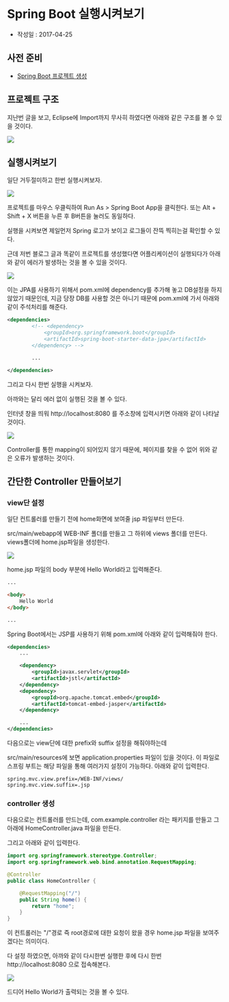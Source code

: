 # Spring Boot 실행시켜보기

- 작성일 : 2017-04-25

## 사전 준비

- [Spring Boot 프로젝트 생성](http://override1592.tistory.com/8)

## 프로젝트 구조

지난번 글을 보고, Eclipse에 Import까지 무사히 하였다면 아래와 같은 구조를 볼 수 있을 것이다.

![](./assets/2-springboot1.PNG)

## 실행시켜보기

일단 거두절미하고 한번 실행시켜보자.

![](./assets/2-springboot2.PNG)

프로젝트를 마우스 우클릭하여 Run As > Spring Boot App을 클릭한다.
또는 Alt + Shift + X 버튼을 누른 후 B버튼을 눌러도 동일하다.

실행을 시켜보면 제일먼저 Spring 로고가 보이고 로그들이 잔뜩 찍히는걸 확인할 수 있다.

근데 저번 블로그 글과 똑같이 프로젝트를 생성했다면 어플리케이션이 실행되다가 아래와 같이 에러가 발생하는 것을 볼 수 있을 것이다.

![](./assets/2-springboot3.PNG)

이는 JPA를 사용하기 위해서 pom.xml에 dependency를 추가해 놓고 DB설정을 하지 않았기 때문인데,
지금 당장 DB를 사용할 것은 아니기 때문에 pom.xml에 가서 아래와 같이 주석처리를 해준다.

```xml
<dependencies>
		<!-- <dependency>
			<groupId>org.springframework.boot</groupId>
			<artifactId>spring-boot-starter-data-jpa</artifactId>
		</dependency> -->

        ...

</dependencies>
```

그리고 다시 한번 실행을 시켜보자.

아까와는 달리 에러 없이 실행된 것을 볼 수 있다.

인터넷 창을 띄워 http://localhost:8080 를 주소창에 입력시키면 아래와 같이 나타날 것이다.

![](./assets/2-springboot4.PNG)

Controller를 통한 mapping이 되어있지 않기 때문에, 페이지를 찾을 수 없어 위와 같은 오류가 발생하는 것이다.

## 간단한 Controller 만들어보기

### view단 설정

일단 컨트롤러를 만들기 전에 home화면에 보여줄 jsp 파일부터 만든다.

src/main/webapp에 WEB-INF 폴더를 만들고 그 하위에 views 폴더를 만든다. views폴더에 home.jsp파일을 생성한다.

![](./assets/2-springboot5.PNG)

home.jsp 파일의 body 부분에 Hello World라고 입력해준다.

```html
...

<body>
    Hello World
</body>

...
```

Spring Boot에서는 JSP를 사용하기 위해 pom.xml에 아래와 같이 입력해줘야 한다.

```xml
<dependencies>
    ...

    <dependency>
        <groupId>javax.servlet</groupId>
        <artifactId>jstl</artifactId>
    </dependency>
    <dependency>
        <groupId>org.apache.tomcat.embed</groupId>
        <artifactId>tomcat-embed-jasper</artifactId>
    </dependency>

    ...
</dependencies>
```

다음으로는 view단에 대한 prefix와 suffix 설정을 해줘야하는데

src/main/resources에 보면 application.properties 파일이 있을 것이다.
이 파일로 스프링 부트는 해당 파일을 통해 여러가지 설정이 가능하다. 아래와 같이 입력한다.

```properties
spring.mvc.view.prefix=/WEB-INF/views/
spring.mvc.view.suffix=.jsp
```

### controller 생성

다음으로는 컨트롤러를 만드는데,
com.example.controller 라는 패키지를 만들고 그 아래에 HomeController.java 파일을 만든다.

그리고 아래와 같이 입력한다.

```java
import org.springframework.stereotype.Controller;
import org.springframework.web.bind.annotation.RequestMapping;

@Controller
public class HomeController {

	@RequestMapping("/")
	public String home() {
		return "home";
	}
}
```

이 컨트롤러는 "/"경로 즉 root경로에 대한 요청이 왔을 경우 home.jsp 파일을 보여주겠다는 의미이다.

다 설정 하였으면, 아까와 같이 다시한번 실행한 후에 다시 한번 http://localhost:8080 으로 접속해본다.

![](./assets/2-springboot6.PNG)

드디어 Hello World가 출력되는 것을 볼 수 있다.
